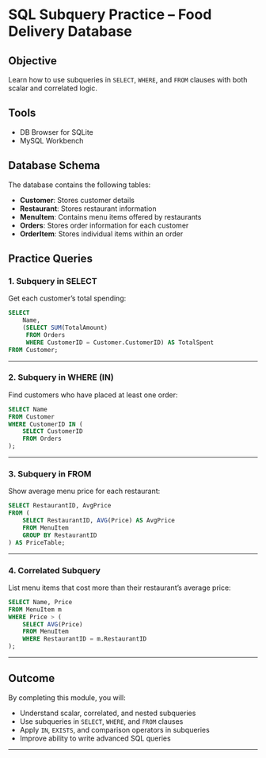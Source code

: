 # SQL Subquery Practice – Food Delivery Database

## **Objective**
Learn how to use subqueries in `SELECT`, `WHERE`, and `FROM` clauses with both scalar and correlated logic.

## **Tools**
- DB Browser for SQLite  
- MySQL Workbench

## **Database Schema**
The database contains the following tables:
- **Customer**: Stores customer details  
- **Restaurant**: Stores restaurant information  
- **MenuItem**: Contains menu items offered by restaurants  
- **Orders**: Stores order information for each customer  
- **OrderItem**: Stores individual items within an order  

## **Practice Queries**

### **1. Subquery in SELECT**
Get each customer’s total spending:
```sql
SELECT 
    Name,
    (SELECT SUM(TotalAmount) 
     FROM Orders 
     WHERE CustomerID = Customer.CustomerID) AS TotalSpent
FROM Customer;
````

---

### **2. Subquery in WHERE (IN)**

Find customers who have placed at least one order:

```sql
SELECT Name
FROM Customer
WHERE CustomerID IN (
    SELECT CustomerID
    FROM Orders
);
```

---

### **3. Subquery in FROM**

Show average menu price for each restaurant:

```sql
SELECT RestaurantID, AvgPrice
FROM (
    SELECT RestaurantID, AVG(Price) AS AvgPrice
    FROM MenuItem
    GROUP BY RestaurantID
) AS PriceTable;
```

---

### **4. Correlated Subquery**

List menu items that cost more than their restaurant’s average price:

```sql
SELECT Name, Price
FROM MenuItem m
WHERE Price > (
    SELECT AVG(Price)
    FROM MenuItem
    WHERE RestaurantID = m.RestaurantID
);
```

---

## **Outcome**

By completing this module, you will:

* Understand scalar, correlated, and nested subqueries
* Use subqueries in `SELECT`, `WHERE`, and `FROM` clauses
* Apply `IN`, `EXISTS`, and comparison operators in subqueries
* Improve ability to write advanced SQL queries

---